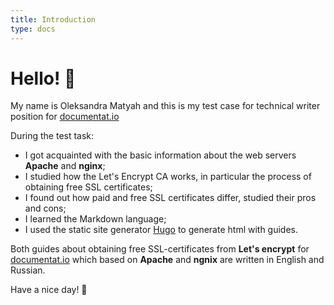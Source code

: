 ```yaml
---
title: Introduction
type: docs
---
```


# Hello! 👋

My name is Oleksandra Matyah and this is my test case for technical writer position for [documentat.io](https://documentat.io/)

During the test task:

+ I got acquainted with the basic information about the web servers **Apache** and **nginx**;
+ I studied how the Let's Encrypt CA works, in particular the process of obtaining free SSL certificates;
+ I found out how paid and free SSL certificates differ, studied their pros and cons;
+ I learned the Markdown language;
+ I used the static site generator [Hugo](https://gohugo.io/) to generate html with guides.

Both guides about obtaining free SSL-certificates from **Let's encrypt** for [documentat.io](https://documentat.io/) which based on **Apache** and **ngnix** are written in English and Russian.

Have a nice day! 🙂